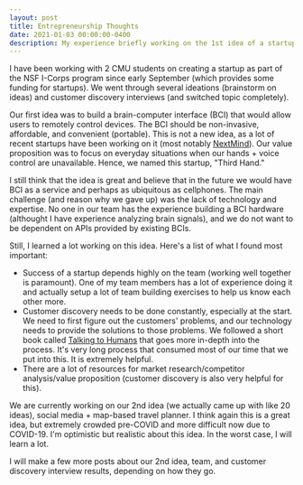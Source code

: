 ```yaml
---
layout: post
title: Entrepreneurship Thoughts
date: 2021-01-03 00:00:00-0400
description: My experience briefly working on the 1st idea of a startup.
---
```


I have been working with 2 CMU students on creating a startup as part of the NSF I-Corps program since early September (which provides some funding for startups). We went through several ideations (brainstorm on ideas) and customer discovery interviews (and switched topic completely).

Our first idea was to build a brain-computer interface (BCI) that would allow users to remotely control devices. The BCI should be non-invasive, affordable, and convenient (portable). This is not a new idea, as a lot of recent startups have been working on it (most notably [NextMind](https://www.next-mind.com/)). Our value proposition was to focus on everyday situations when our hands + voice control are unavailable. Hence, we named this startup, "Third Hand."

I still think that the idea is great and believe that in the future we would have BCI as a service and perhaps as ubiquitous as cellphones. The main challenge (and reason why we gave up) was the lack of technology and expertise. No one in our team has the experience building a BCI hardware (althought I have experience analyzing brain signals), and we do not want to be dependent on APIs provided by existing BCIs. 

Still, I learned a lot working on this idea. Here's a list of what I found most important:
* Success of a startup depends highly on the team (working well together is paramount). One of my team members has a lot of experience doing it and actually setup a lot of team building exercises to help us know each other more.
* Customer discovery needs to be done constantly, especially at the start. We need to first figure out the customers' problems, and our technology needs to provide the solutions to those problems. We followed a short book called [Talking to Humans](https://www.talkingtohumans.com/) that goes more in-depth into the process. It's very long process that consumed most of our time that we put into this. It is extremely helpful.
* There are a lot of resources for market research/competitor analysis/value proposition (customer discovery is also very helpful for this).

We are currently working on our 2nd idea (we actually came up with like 20 ideas), social media + map-based travel planner. I think again this is a great idea, but extremely crowded pre-COVID and more difficult now due to COVID-19. I'm optimistic but realistic about this idea. In the worst case, I will learn a lot.

I will make a few more posts about our 2nd idea, team, and customer discovery interview results, depending on how they go. 